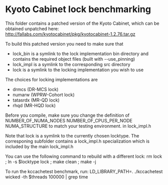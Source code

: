 Kyoto Cabinet lock benchmarking
===============================

This folder contains a patched version of the Kyoto Cabinet, which can be
obtained unpatched here:
http://fallabs.com/kyotocabinet/pkg/kyotocabinet-1.2.76.tar.gz

To build this patched version you need to make sure that
 * lock_bin is a symlink to the lock implementation bin directory
   and contains the required object files (built with --use_pinning)
 * lock_impl is a symlink to the corresponding src directory
 * lock is a symlink to the locking implementation you wish to use

The choices for locking implementations are
 - drmcs     (DR-MCS lock)
 - numarw    (WPRW-Cohort lock)
 - tatasrdx  (MR-QD lock)
 - rhqd      (MR-HQD lock)


Before you compile, make sure you change the definition of
NUMBER_OF_NUMA_NODES
NUMBER_OF_CPUS_PER_NODE
NUMA_STRUCTURE
to match your testing environment.
in lock_impl.h

Note that lock is a symlink to the currently chosen locktype.
The corresponing subfolder contains a lock_impl.h specialization
which is included by the main lock_impl.h


You can use the following command to rebuild with a different lock:
rm lock ; ln -s $locktype lock ; make clean ; make -j

To run the kccachetest benchmark, run:
LD_LIBRARY_PATH=. ./kccachetest wicked -th $threads 100000 | grep time
